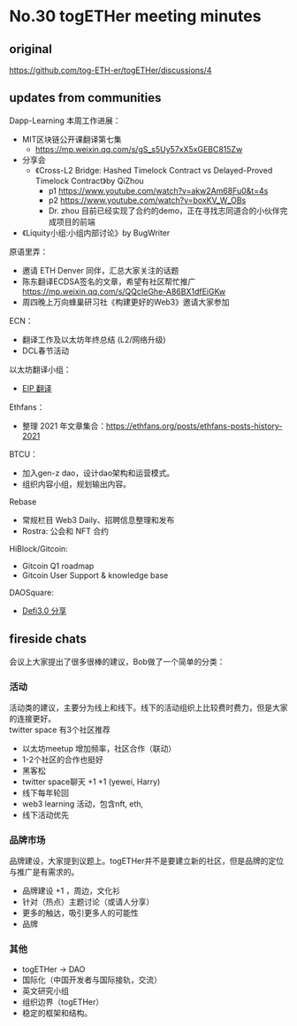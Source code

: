 # No.30 togETHer meeting minutes

## original 
https://github.com/tog-ETH-er/togETHer/discussions/4

## updates from communities

Dapp-Learning 本周工作进展：

- MIT区块链公开课翻译第七集
  - https://mp.weixin.qq.com/s/gS_s5Uy57xX5xGEBC815Zw
- 分享会
  - 《Cross-L2 Bridge: Hashed Timelock Contract vs Delayed-Proved Timelock Contract》by QiZhou
    - p1 https://www.youtube.com/watch?v=akw2Am68Fu0&t=4s
    - p2 https://www.youtube.com/watch?v=boxKV_W_OBs
    - Dr. zhou 目前已经实现了合约的demo，正在寻找志同道合的小伙伴完成项目的前端
- 《Liquity小组:小组内部讨论》by BugWriter
  
原语里弄：

- 邀请 ETH Denver 同伴，汇总大家关注的话题
- 陈东翻译ECDSA签名的文章，希望有社区帮忙推广 https://mp.weixin.qq.com/s/QQcIeGhe-A86BX1dfEiGKw 
- 周四晚上万向蜂巢研习社《构建更好的Web3》邀请大家参加

ECN：

- 翻译工作及以太坊年终总结 (L2/网络升级)
- DCL春节活动

以太坊翻译小组：

- [EIP 翻译](https://eips.ethlibrary.io/zh)

Ethfans：

- 整理 2021 年文章集合：https://ethfans.org/posts/ethfans-posts-history-2021

BTCU：

- 加入gen-z dao，设计dao架构和运营模式。
- 组织内容小组，规划输出内容。

Rebase

- 常规栏目 Web3 Daily、招聘信息整理和发布
- Rostra: 公会和 NFT 合约

HiBlock/Gitcoin:

- Gitcoin Q1 roadmap
- Gitcoin User Support & knowledge base

DAOSquare:

- [Defi3.0 分享](https://github.com/tog-ETH-er/togETHer/files/7839286/DeFi123.pdf)


## fireside chats

会议上大家提出了很多很棒的建议，Bob做了一个简单的分类：

### 活动

活动类的建议，主要分为线上和线下。线下的活动组织上比较费时费力，但是大家的连接更好。  
twitter space 有3个社区推荐

- 以太坊meetup 增加频率，社区合作（联动）
- 1-2个社区的合作也挺好
- 黑客松
- twitter space聊天 +1 +1 (yewei, Harry)
- 线下每年轮回
- web3 learning 活动，包含nft, eth, 
- 线下活动优先

### 品牌市场

品牌建设，大家提到议题上。togETHer并不是要建立新的社区，但是品牌的定位与推广是有需求的。

- 品牌建设 +1 ，周边，文化衫
- 针对（热点）主题讨论（或请人分享）
- 更多的触达，吸引更多人的可能性
- 品牌

### 其他

- togETHer -> DAO
- 国际化（中国开发者与国际接轨，交流）
- 英文研究小组
- 组织边界（togETHer）
- 稳定的框架和结构。
